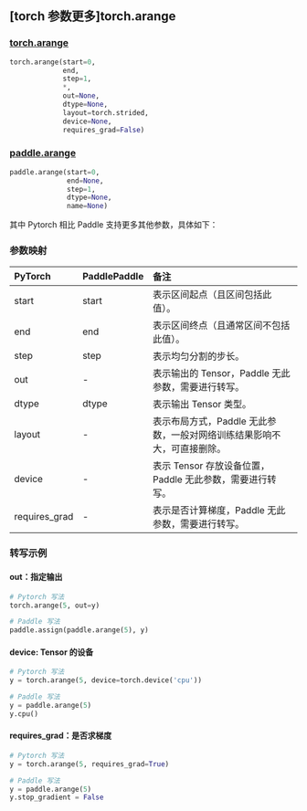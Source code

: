 ## [torch 参数更多]torch.arange

###  [torch.arange](https://pytorch.org/docs/1.13/generated/torch.arange.html?highlight=arange#torch.arange)

```python
torch.arange(start=0,
             end,
             step=1,
             *,
             out=None,
             dtype=None,
             layout=torch.strided,
             device=None,
             requires_grad=False)
```

###  [paddle.arange](https://www.paddlepaddle.org.cn/documentation/docs/zh/api/paddle/arange_cn.html)

```python
paddle.arange(start=0,
              end=None,
              step=1,
              dtype=None,
              name=None)
```

其中 Pytorch 相比 Paddle 支持更多其他参数，具体如下：

### 参数映射

| PyTorch       | PaddlePaddle | 备注                                                         |
| :------------ | :----------- | :----------------------------------------------------------- |
| start         | start        | 表示区间起点（且区间包括此值）。                             |
| end           | end          | 表示区间终点（且通常区间不包括此值）。                       |
| step          | step         | 表示均匀分割的步长。                                         |
| out           | -            | 表示输出的 Tensor，Paddle 无此参数，需要进行转写。           |
| dtype         | dtype        | 表示输出 Tensor 类型。                                       |
| layout        | -            | 表示布局方式，Paddle 无此参数，一般对网络训练结果影响不大，可直接删除。 |
| device        | -            | 表示 Tensor 存放设备位置，Paddle 无此参数，需要进行转写。    |
| requires_grad | -            | 表示是否计算梯度，Paddle 无此参数，需要进行转写。            |

### 转写示例

#### out：指定输出

```python
# Pytorch 写法
torch.arange(5, out=y)

# Paddle 写法
paddle.assign(paddle.arange(5), y)
```

#### device: Tensor 的设备

```python
# Pytorch 写法
y = torch.arange(5, device=torch.device('cpu'))

# Paddle 写法
y = paddle.arange(5)
y.cpu()
```

#### requires_grad：是否求梯度

```python
# Pytorch 写法
y = torch.arange(5, requires_grad=True)

# Paddle 写法
y = paddle.arange(5)
y.stop_gradient = False
```

